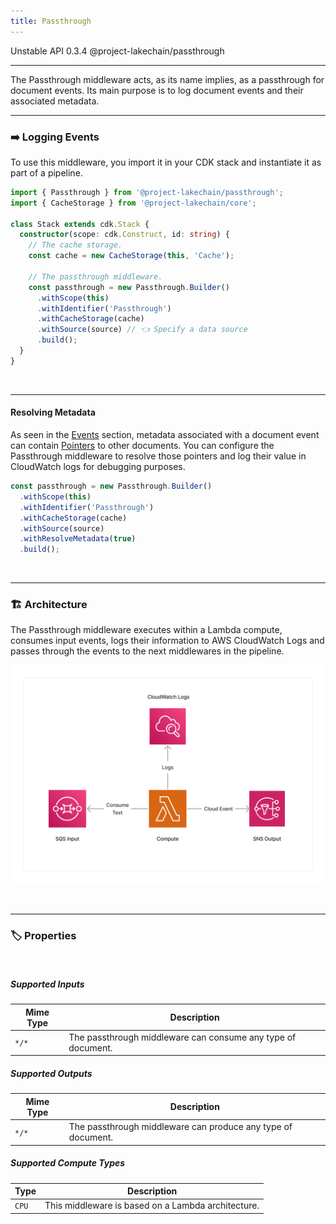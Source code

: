 ```yaml
---
title: Passthrough
---
```


<span title="Label: Pro" data-view-component="true" class="Label Label--api text-uppercase">
  Unstable API
</span>
<span title="Label: Pro" data-view-component="true" class="Label Label--version text-uppercase">
  0.3.4
</span>
<span title="Label: Pro" data-view-component="true" class="Label Label--package">
  @project-lakechain/passthrough
</span>
<br>

---

The Passthrough middleware acts, as its name implies, as a passthrough for document events. Its main purpose is to log document events and their associated metadata.

---

### ➡️ Logging Events

To use this middleware, you import it in your CDK stack and instantiate it as part of a pipeline.

```typescript
import { Passthrough } from '@project-lakechain/passthrough';
import { CacheStorage } from '@project-lakechain/core';

class Stack extends cdk.Stack {
  constructor(scope: cdk.Construct, id: string) {
    // The cache storage.
    const cache = new CacheStorage(this, 'Cache');
    
    // The passthrough middleware.
    const passthrough = new Passthrough.Builder()
      .withScope(this)
      .withIdentifier('Passthrough')
      .withCacheStorage(cache)
      .withSource(source) // 👈 Specify a data source
      .build();
  }
}
```

<br>

---

#### Resolving Metadata

As seen in the [Events](/core/events) section, metadata associated with a document event can contain [Pointers](/core/events#using-pointers) to other documents. You can configure the Passthrough middleware to resolve those pointers and log their value in CloudWatch logs for debugging purposes.

```typescript
const passthrough = new Passthrough.Builder()
  .withScope(this)
  .withIdentifier('Passthrough')
  .withCacheStorage(cache)
  .withSource(source)
  .withResolveMetadata(true)
  .build();
```

<br>

---

### 🏗️ Architecture

The Passthrough middleware executes within a Lambda compute, consumes input events, logs their information to AWS CloudWatch Logs and passes through the events to the next middlewares in the pipeline.

![Passthrough Architecture](../../../assets/passthrough-architecture.png)

<br>

---

### 🏷️ Properties

<br>

##### Supported Inputs

| Mime Type | Description |
| --------- | ----------- |
| `*/*`     | The passthrough middleware can consume any type of document. |

##### Supported Outputs

| Mime Type | Description |
| --------- | ----------- |
| `*/*`     | The passthrough middleware can produce any type of document. |

##### Supported Compute Types

| Type  | Description |
| ----- | ----------- |
| `CPU` | This middleware is based on a Lambda architecture. |
